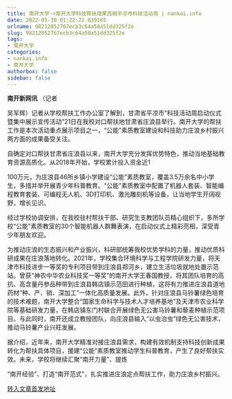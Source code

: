 ```yaml
---
title: 南开大学->南开大学科技帮扶成果亮相平凉市科技活动周 | nankai.info
date: 2022-05-30 01:22:22.839165
urlname: 98212052767ecb3c64a50a51dd325f2e
slug: 98212052767ecb3c64a50a51dd325f2e
tags: 
- 南开大学
categories:
- nankai.info
- 南开大学
authorbox: false
sidebar: false
---
```

**南开新网讯** （记者

吴军辉）记者从学校帮扶工作办公室了解到，甘肃省平凉市“科技活动周启动仪式暨集中展示宣传活动”21日在我校对口帮扶地甘肃省庄浪县举行。南开大学的帮扶工作是本次活动重点展示项目之一，“公能”素质教室建设和科技助力庄浪乡村振兴两方面的成果备受关注。

自确定对口帮扶甘肃省庄浪县以来，南开大学充分发挥优势特色，推动当地基础教育资源高质化。从2018年开始，学校累计投入资金近1
<!--more-->
100万元，为庄浪县46所乡镇小学建设“公能”素质教室，覆盖3.5万余名中小学生，多措并举开展青少年科普教育。“公能”素质教室中配置了机器人套装、智能编程教育套装、可编程无人机、3D打印机、激光雕刻机等设备，让当地学生开阔视野，增长见识。

经过学校协调安排，在我校驻村帮扶干部、研究生支教团队员精心组织下，多所学校“公能”素质教室的30个智能机器人群舞表演，在启动仪式上精彩亮相，深受青少年朋友欢迎。

为推动庄浪的生态振兴和产业振兴，科研部统筹我校优势学科的力量，推动优质科研成果在庄浪落地转化。2021年，学校集合环境科学与工程学院研发力量，将天津市科技进步一等奖的专利项目带到庄浪县郑河乡，建立生活垃圾就地处置示范站。曾获“神农中华农业科技奖一等奖”的南开大学王春国教授，将其团队培育的高抗、高含量丹参品种带到庄浪县韩店镇示范田进行种植，这将有力推进庄浪县道地药材“种、产、销、深加工”一体化高质量发展。此外，针对庄浪县马铃薯绿色培育的技术难题，南开大学整合“国家生命科学与技术人才培养基地”及天津市农业科学院等基础研发力量，在韩店镇东门村联合开展绿色无公害马铃薯和藜麦种植示范项目。与此同时，南开还成立教授团队，向庄浪县输入“以虫治虫”绿色无公害技术，推动马铃薯产业兴旺发展。

据介绍，近年来，南开大学精准对接庄浪县需求，构建有效机制支持科技创新成果转化为帮扶具体项目，援建“公能”素质教室推动学生科普教育，产生了良好帮扶实效。未来，学校将继续汇聚“南开力量”、提炼

“南开经验”、打造“南开范式”，扎实推进庄浪定点帮扶工作，助力庄浪乡村振兴。



[转入文章首发地址](http://news.nankai.edu.cn/ywsd/system/2022/05/25/030051474.shtml)